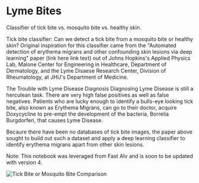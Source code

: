 # Lyme Bites
Classifier of tick bite vs. mosquito bite vs. healthy skin. 

Tick bite classifier: Can we detect a tick bite from a mosquito bite or healthy skin? Original inspiration for this classifier came from the "Automated detection of erythema migrans and other confounding skin lesions via deep learning" paper (link here link text) out of Johns Hopkins's Applied Physics Lab, Malone Center for Engineering in Healthcare, Department of Dermatology, and the Lyme Disaese Research Center, Division of Rheumatology, at JHU's Department of Medicine.

The Trouble with Lyme Disease Diagnosis Diagnosing Lyme Disease is still a herculean task. There are very high false positives as well as false negatives. Patients who are lucky enough to identify a bulls-eye looking tick bite, also known as Erythema Migrans, can go to their doctor, acquire Doxycycline to pre-empt the development of the bacteria, Borrelia Burgdorferi, that causes Lyme Disease.

Becaure there have been no databases of tick bite images, the paper above sought to build out such a dataset and apply a deep learning classifier to identify erythema migrans apart from other skin lesions.

Note: This notebook was leveraged from Fast AIv and is soon to be updated with version 4. 

![Tick Bite or Mosquito Bite Comparison](https://github.com/ElleFife/lymebites_app/blob/master/Screen%20Shot%202020-09-07%20at%205.12.37%20PM.png)
